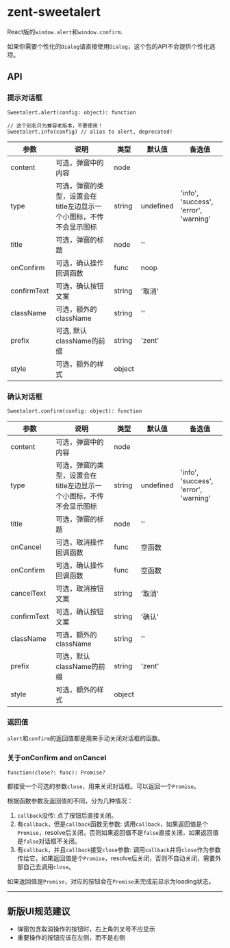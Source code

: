 # zent-sweetalert

React版的`window.alert`和`window.confirm`.

如果你需要个性化的`Dialog`请直接使用`Dialog`，这个包的API不会提供个性化选项。

## API

### 提示对话框

```
Sweetalert.alert(config: object): function

// 这个别名只为兼容老版本，不要使用！
Sweetalert.info(config) // alias to alert, deprecated!
```

| 参数 | 说明 | 类型 | 默认值 | 备选值 |
|------|------|------|--------|--------|
| content    | 可选，弹窗中的内容    | node   |       |  |
| type       | 可选，弹窗的类型，设置会在title左边显示一个小图标，不传不会显示图标 | string | undefined | 'info', 'success', 'error', 'warning' |
| title      | 可选，弹窗的标题      | node   | ''    |  |
| onConfirm  | 可选，确认操作回调函数 | func   | noop  |  |
| confirmText | 可选，确认按钮文案    | string | '取消' |  |
| className   | 可选，额外的className | string | '' | |
| prefix      | 可选, 默认className的前缀 | string | 'zent' | |
| style 	| 可选，额外的样式 | object | | |


### 确认对话框

```
Sweetalert.confirm(config: object): function
```

| 参数 | 说明 | 类型 | 默认值 | 备选值 |
|------|------|------|--------|--------|
| content | 可选，弹窗中的内容 | node |  |  |
| type       | 可选，弹窗的类型，设置会在title左边显示一个小图标，不传不会显示图标 | string | undefined | 'info', 'success', 'error', 'warning' |
| title      | 可选，弹窗的标题      | node   | ''    |  |
| onCancel | 可选，取消操作回调函数 | func | 空函数 |  |
| onConfirm | 可选，确认操作回调函数 | func | 空函数 |  |
| cancelText | 可选，取消按钮文案 | string | '取消' |  |
| confirmText | 可选，确认按钮文案 | string | '确认' |  |
| className   | 可选，额外的className | string | '' | |
| prefix      | 可选，默认className的前缀 | string | 'zent' | |
| style 	| 可选，额外的样式 | object | | |


### 返回值

`alert`和`confirm`的返回值都是用来手动关闭对话框的函数。

### 关于onConfirm and onCancel

`function(close?: func): Promise?`

都接受一个可选的参数`close`，用来关闭对话框。可以返回一个`Promise`。

根据函数参数及返回值的不同，分为几种情况：

1. `callback`没传: 点了按钮后直接关闭。
2. 有`callback`，但是`callback`函数无参数: 调用`callback`，如果返回值是个`Promise`，resolve后关闭，否则如果返回值不是`false`直接关闭，如果返回值是`false`对话框不关闭。
3. 有`callback`，并且`callback`接受`close`参数: 调用`callback`并将`close`作为参数传给它，如果返回值是个`Promise`，resolve后关闭，否则不自动关闭，需要外部自己去调用`close`。

如果返回值是`Promise`，对应的按钮会在`Promise`未完成前显示为loading状态。

---

##  新版UI规范建议

+ 弹窗包含取消操作的按钮时，右上角的叉号不应显示
+ 重要操作的按钮应该在左侧，而不是右侧
